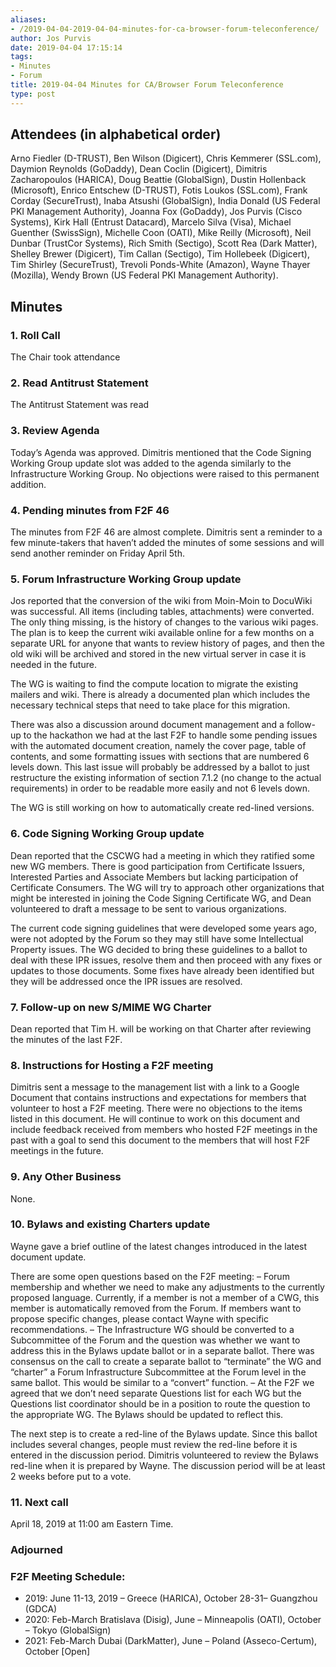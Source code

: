 ```yaml
---
aliases:
- /2019-04-04-2019-04-04-minutes-for-ca-browser-forum-teleconference/
author: Jos Purvis
date: 2019-04-04 17:15:14
tags:
- Minutes
- Forum
title: 2019-04-04 Minutes for CA/Browser Forum Teleconference
type: post
---
```


## Attendees (in alphabetical order) 

Arno Fiedler (D-TRUST), Ben Wilson (Digicert), Chris Kemmerer (SSL.com), Daymion Reynolds (GoDaddy), Dean Coclin (Digicert), Dimitris Zacharopoulos (HARICA), Doug Beattie (GlobalSign), Dustin Hollenback (Microsoft), Enrico Entschew (D-TRUST), Fotis Loukos (SSL.com), Frank Corday (SecureTrust), Inaba Atsushi (GlobalSign), India Donald (US Federal PKI Management Authority), Joanna Fox (GoDaddy), Jos Purvis (Cisco Systems), Kirk Hall (Entrust Datacard), Marcelo Silva (Visa), Michael Guenther (SwissSign), Michelle Coon (OATI), Mike Reilly (Microsoft), Neil Dunbar (TrustCor Systems), Rich Smith (Sectigo), Scott Rea (Dark Matter), Shelley Brewer (Digicert), Tim Callan (Sectigo), Tim Hollebeek (Digicert), Tim Shirley (SecureTrust), Trevoli Ponds-White (Amazon), Wayne Thayer (Mozilla), Wendy Brown (US Federal PKI Management Authority).

## Minutes



### 1. Roll Call



The Chair took attendance

### 2. Read Antitrust Statement



The Antitrust Statement was read

### 3. Review Agenda



Today’s Agenda was approved. Dimitris mentioned that the Code Signing Working Group update slot was added to the agenda similarly to the Infrastructure Working Group. No objections were raised to this permanent addition.

### 4. Pending minutes from F2F 46 

The minutes from F2F 46 are almost complete. Dimitris sent a reminder to a few minute-takers that haven’t added the minutes of some sessions and will send another reminder on Friday April 5th.

### 5. Forum Infrastructure Working Group update 

Jos reported that the conversion of the wiki from Moin-Moin to DocuWiki was successful. All items (including tables, attachments) were converted. The only thing missing, is the history of changes to the various wiki pages. The plan is to keep the current wiki available online for a few months on a separate URL for anyone that wants to review history of pages, and then the old wiki will be archived and stored in the new virtual server in case it is needed in the future.

The WG is waiting to find the compute location to migrate the existing mailers and wiki. There is already a documented plan which includes the necessary technical steps that need to take place for this migration.

There was also a discussion around document management and a follow-up to the hackathon we had at the last F2F to handle some pending issues with the automated document creation, namely the cover page, table of contents, and some formatting issues with sections that are numbered 6 levels down. This last issue will probably be addressed by a ballot to just restructure the existing information of section 7.1.2 (no change to the actual requirements) in order to be readable more easily and not 6 levels down.

The WG is still working on how to automatically create red-lined versions.

### 6. Code Signing Working Group update 

Dean reported that the CSCWG had a meeting in which they ratified some new WG members. There is good participation from Certificate Issuers, Interested Parties and Associate Members but lacking participation of Certificate Consumers. The WG will try to approach other organizations that might be interested in joining the Code Signing Certificate WG, and Dean volunteered to draft a message to be sent to various organizations.

The current code signing guidelines that were developed some years ago, were not adopted by the Forum so they may still have some Intellectual Property issues. The WG decided to bring these guidelines to a ballot to deal with these IPR issues, resolve them and then proceed with any fixes or updates to those documents. Some fixes have already been identified but they will be addressed once the IPR issues are resolved.

### 7. Follow-up on new S/MIME WG Charter 

Dean reported that Tim H. will be working on that Charter after reviewing the minutes of the last F2F.

### 8. Instructions for Hosting a F2F meeting 

Dimitris sent a message to the management list with a link to a Google Document that contains instructions and expectations for members that volunteer to host a F2F meeting. There were no objections to the items listed in this document. He will continue to work on this document and include feedback received from members who hosted F2F meetings in the past with a goal to send this document to the members that will host F2F meetings in the future.

### 9. Any Other Business 

None.

### 10. Bylaws and existing Charters update 

Wayne gave a brief outline of the latest changes introduced in the latest document update.

There are some open questions based on the F2F meeting:
– Forum membership and whether we need to make any adjustments to the currently proposed language. Currently, if a member is not a member of a CWG, this member is automatically removed from the Forum. If members want to propose specific changes, please contact Wayne with specific recommendations.
– The Infrastructure WG should be converted to a Subcommittee of the Forum and the question was whether we want to address this in the Bylaws update ballot or in a separate ballot. There was consensus on the call to create a separate ballot to “terminate” the WG and “charter” a Forum Infrastructure Subcommittee at the Forum level in the same ballot. This would be similar to a “convert” function.
– At the F2F we agreed that we don’t need separate Questions list for each WG but the Questions list coordinator should be in a position to route the question to the appropriate WG. The Bylaws should be updated to reflect this.

The next step is to create a red-line of the Bylaws update. Since this ballot includes several changes, people must review the red-line before it is entered in the discussion period. Dimitris volunteered to review the Bylaws red-line when it is prepared by Wayne. The discussion period will be at least 2 weeks before put to a vote.

### 11. Next call 

April 18, 2019 at 11:00 am Eastern Time.

### Adjourned 

### F2F Meeting Schedule:  

- 2019: June 11-13, 2019 – Greece (HARICA), October 28-31– Guangzhou (GDCA)
- 2020: Feb-March Bratislava (Disig), June – Minneapolis (OATI), October – Tokyo (GlobalSign)
- 2021: Feb-March Dubai (DarkMatter), June – Poland (Asseco-Certum), October \[Open\]